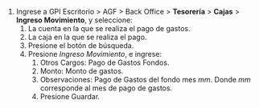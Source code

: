 1. Ingrese a GPI Escritorio > AGF > Back Office > **Tesorería** > **Cajas** > **Ingreso Movimiento**, y seleccione:
   1. La cuenta en la que se realiza el pago de gastos.
   2. La caja en la que se realiza el pago.
   3. Presione el botón de búsqueda.
   4. Presione *Ingreso Movimiento*, e ingrese:
      1. Otros Cargos: Pago de Gastos Fondos. 
      2. Monto: Monto de gastos.
      3. Observaciones: Pago de Gastos del fondo mes *mm*. Donde *mm* corresponde al mes de pago de gastos.
      4. Presione Guardar.